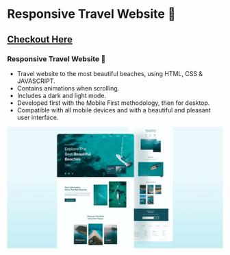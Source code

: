 # Responsive Travel Website 🌊

## [Checkout Here](https://msaini0r.github.io/Travel-Website/)

### Responsive Travel Website 🌊

- Travel website to the most beautiful beaches, using HTML, CSS & JAVASCRIPT.
- Contains animations when scrolling.
- Includes a dark and light mode.
- Developed first with the Mobile First methodology, then for desktop.
- Compatible with all mobile devices and with a beautiful and pleasant user interface.

![travel-website](/preview.png)
